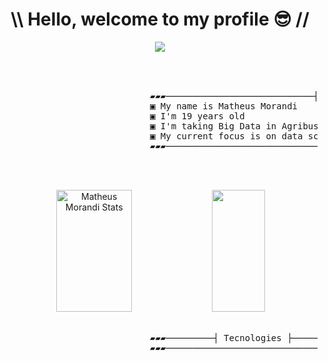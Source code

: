 <h1 align="center">\\ Hello, welcome to my profile 😎 //</h1>

<div align="center">
<img src="https://media.giphy.com/media/Qd1Q7GufzYeE84FQGI/giphy.gif">
</div>

<br>
<pre>

<div>
                            ▰▰▰────────────────────────────┤ About Me ├────────────────────────────▰▰▰ 
                            ▣ My name is Matheus Morandi
                            ▣ I'm 19 years old
                            ▣ I'm taking Big Data in Agribusiness at Fatec Shunji Nishimura in Pómpeia-Sp
                            ▣ My current focus is on data science and machine learning
                            ▰▰▰───────────────────────────────────────────────────────────────────▰▰▰

</div>

</pre>

<div align="center">  
  <img width="49%" height="195px" src="https://github-readme-stats.vercel.app/api?username=MatheusMorandi&show_icons=true&theme=radical&count_private=true" alt="Matheus Morandi Stats" /> 
  <img width="41%" height="195px" src="https://github-readme-stats.vercel.app/api/top-langs?username=MatheusMorandi&layout=compact&theme=radical"/>
</div>

<br>
<pre>
                            ▰▰▰─────────┤ Tecnologies ├─────────▰▰▰                            
                            ▰▰▰─────────────────────────────────▰▰▰

</pre>
